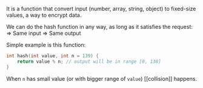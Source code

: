 It is a function that convert input (number, array, string, object) to fixed-size
values, a way to encrypt data.

We can do the hash function in any way, as long as it satisfies the request: 
=> Same input ⇒ Same output

Simple example is this function:
```cpp
int hash(int value, int n = 139) {
	return value % n; // output will be in range [0, 138]
}
```

When `n` has small value (or with bigger range of `value`) [[collision]] happens.